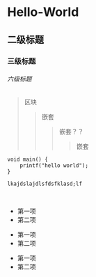 # Hello-World
## 二级标题
### 三级标题
###### 六级标题

> 区块
>> 嵌套
>>> 嵌套？？
>>>> 嵌套


    void main() {
        printf("hello world");
    }
  
    lkajdslajdlsfdsfklasd;lf
    
    
    
- 第一项
- 第二项

+ 第一项
+ 第二项

* 第一项
* 第二项

